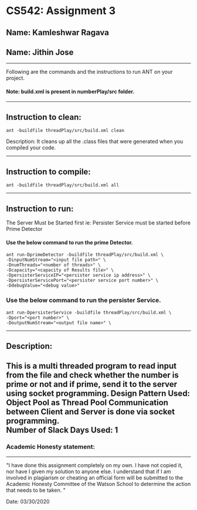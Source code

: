 # CS542: Assignment 3
## Name: Kamleshwar Ragava
Name: Jithin Jose
-----------------------------------------------------------------------
-----------------------------------------------------------------------


Following are the commands and the instructions to run ANT on your project.
#### Note: build.xml is present in numberPlay/src folder.

-----------------------------------------------------------------------
## Instruction to clean:

```commandline
ant -buildfile threadPlay/src/build.xml clean
```

Description: It cleans up all the .class files that were generated when you
compiled your code.

-----------------------------------------------------------------------
## Instruction to compile:

```commandline
ant -buildfile threadPlay/src/build.xml all
```
-----------------------------------------------------------------------
## Instruction to run:
The Server Must be Started first ie: Persister Service must be started before Prime Detector

#### Use the below command to run the prime Detector.

```commandline
ant run-DprimeDetector -buildfile threadPlay/src/build.xml \
-DinputNumStream="<input file path>" \
-DnumThreads="<number of threads>" \
-Dcapacity="<capacity of Results file>" \
-DpersisterServiceIP="<persister service ip address>" \
-DpersisterServicePort="<persister service port number>" \
-DdebugValue="<debug value>"
```
### Use the below command to run the persister Service.
```commandline
ant run-DpersisterService -buildfile threadPlay/src/build.xml \
-Dport="<port number>" \
-DoutputNumStream="<output file name>" \
```
-----------------------------------------------------------------------
## Description:
This is a multi threaded program to read input from the file and check whether the number is prime or not and if prime, send it to the server using socket programming.
Design Pattern Used: Object Pool as Thread Pool
Communication between Client and Server is done via socket programming.<br>
Number of Slack Days Used: 1
-----------------------------------------------------------------------
### Academic Honesty statement:
-----------------------------------------------------------------------

"I have done this assignment completely on my own. I have not copied
it, nor have I given my solution to anyone else. I understand that if
I am involved in plagiarism or cheating an official form will be
submitted to the Academic Honesty Committee of the Watson School to
determine the action that needs to be taken. "

Date: 03/30/2020


